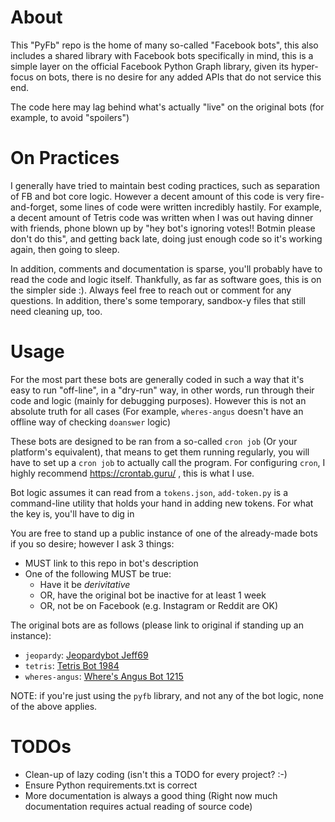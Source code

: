 # About

This "PyFb" repo is the home of many so-called "Facebook bots", this also includes
a shared library with Facebook bots specifically in mind, this is a simple layer on the official
Facebook Python Graph library, given its hyper-focus on bots, there is no desire for any added APIs that
do not service this end.

The code here may lag behind what's actually "live" on the original bots (for example, to avoid "spoilers")

# On Practices

I generally have tried to maintain best coding practices, such as separation of FB and bot core logic. However
a decent amount of this code is very fire-and-forget, some lines of code were written incredibly hastily. For example,
a decent amount of Tetris code was written when I was out having dinner with friends, phone blown up by "hey bot's ignoring
votes!! Botmin please don't do this", and getting back late, doing just enough code so it's working again, then going to sleep.

In addition, comments and documentation is sparse, you'll probably have to read the code and logic itself. Thankfully,
as far as software goes, this is on the simpler side :). Always feel free to reach out or comment for any questions. In addition,
there's some temporary, sandbox-y files that still need cleaning up, too.

# Usage

For the most part these bots are generally coded in such a way that it's easy to run "off-line", in a "dry-run" way,
in other words, run through their code and logic (mainly for debugging purposes). However this is not an absolute truth
for all cases (For example, `wheres-angus` doesn't have an offline way of checking `doanswer` logic)

These bots are designed to be ran from a so-called `cron job` (Or your platform's equivalent), that means to get them
running regularly, you will have to set up a `cron job` to actually call the program. For configuring `cron`, I
highly recommend https://crontab.guru/ , this is what I use.

Bot logic assumes it can read from a `tokens.json`, `add-token.py` is a command-line utility that holds your hand
in adding new tokens. For what the key is, you'll have to dig in

You are free to stand up a public instance of one of the already-made bots if you so desire; however I ask 3 things:

* MUST link to this repo in bot's description
* One of the following MUST be true:
    * Have it be _derivitative_
    * OR, have the original bot be inactive for at least 1 week
    * OR, not be on Facebook (e.g. Instagram or Reddit are OK)

The original bots are as follows (please link to original if standing up an instance):

* `jeopardy`: [Jeopardybot Jeff69](https://www.facebook.com/jeopardybot69/)
* `tetris`: [Tetris Bot 1984](https://www.facebook.com/tetrisbot1984)
* `wheres-angus`: [Where's Angus Bot 1215](https://www.facebook.com/wheresangus1215)

NOTE: if you're just using the `pyfb` library, and not any of the bot logic, none of the above applies.

# TODOs

* Clean-up of lazy coding (isn't this a TODO for every project? :-)
* Ensure Python requirements.txt is correct
* More documentation is always a good thing (Right now much documentation requires actual reading of source code)